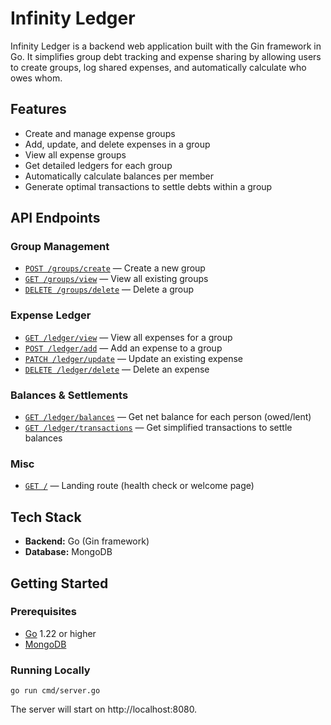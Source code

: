 # Infinity Ledger

Infinity Ledger is a backend web application built with the Gin framework in Go. It simplifies group debt tracking and expense sharing by allowing users to create groups, log shared expenses, and automatically calculate who owes whom.

## Features

- Create and manage expense groups
- Add, update, and delete expenses in a group
- View all expense groups
- Get detailed ledgers for each group
- Automatically calculate balances per member
- Generate optimal transactions to settle debts within a group

## API Endpoints

### Group Management
- [`POST /groups/create`](api/API.md#post-groupscreate) — Create a new group
- [`GET /groups/view`](api/API.md#get-groupsview) — View all existing groups
- [`DELETE /groups/delete`](api/API.md#delete-groupsdelete) — Delete a group

### Expense Ledger
- [`GET /ledger/view`](api/API.md#get-ledgerview) — View all expenses for a group
- [`POST /ledger/add`](api/API.md#post-ledgeradd) — Add an expense to a group
- [`PATCH /ledger/update`](api/API.md#patch-ledgerupdate) — Update an existing expense
- [`DELETE /ledger/delete`](api/API.md#delete-ledgerdelete) — Delete an expense

### Balances & Settlements
- [`GET /ledger/balances`](api/API.md#get-ledgerbalances) — Get net balance for each person (owed/lent)
- [`GET /ledger/transactions`](api/API.md#get-ledgertransactions) — Get simplified transactions to settle balances

### Misc
- [`GET /`](api/API.md#get-) — Landing route (health check or welcome page)

## Tech Stack

- **Backend:** Go (Gin framework)
- **Database:** MongoDB

## Getting Started

### Prerequisites

- [Go](https://golang.org/doc/install) 1.22 or higher
- [MongoDB](https://www.mongodb.com/try/download/community)

### Running Locally

```
go run cmd/server.go
```

The server will start on http://localhost:8080.
